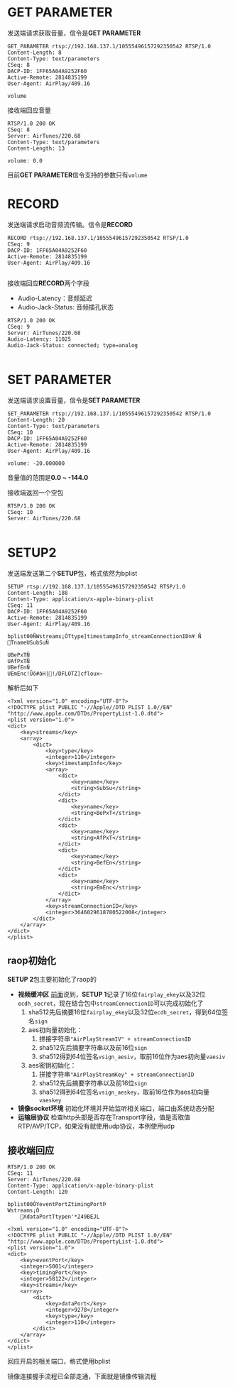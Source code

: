 # GET PARAMETER
发送端请求获取音量，信令是**GET PARAMETER**
```
GET_PARAMETER rtsp://192.168.137.1/10555496157292350542 RTSP/1.0
Content-Length: 8
Content-Type: text/parameters
CSeq: 8
DACP-ID: 1FF65A04A9252F60
Active-Remote: 2814835199
User-Agent: AirPlay/409.16

volume

```
接收端回应音量
```
RTSP/1.0 200 OK
CSeq: 8
Server: AirTunes/220.68
Content-Type: text/parameters
Content-Length: 13

volume: 0.0

```
目前**GET PARAMETER**信令支持的参数只有`volume`

# RECORD
发送端请求启动音频流传输。信令是**RECORD**
```
RECORD rtsp://192.168.137.1/10555496157292350542 RTSP/1.0
CSeq: 9
DACP-ID: 1FF65A04A9252F60
Active-Remote: 2814835199
User-Agent: AirPlay/409.16


```
接收端回应**RECORD**两个字段
- Audio-Latency：音频延迟
- Audio-Jack-Status: 音频插孔状态
```
RTSP/1.0 200 OK
CSeq: 9
Server: AirTunes/220.68
Audio-Latency: 11025
Audio-Jack-Status: connected; type=analog


```
# SET PARAMETER
发送端请求设置音量，信令是**SET PARAMETER**
```
SET_PARAMETER rtsp://192.168.137.1/10555496157292350542 RTSP/1.0
Content-Length: 20
Content-Type: text/parameters
CSeq: 10
DACP-ID: 1FF65A04A9252F60
Active-Remote: 2814835199
User-Agent: AirPlay/409.16

volume: -20.000000

```
音量值的范围是**0.0 ~ -144.0**

接收端返回一个空包
```
RTSP/1.0 200 OK
CSeq: 10
Server: AirTunes/220.68


```
# SETUP2
发送端发送第二个**SETUP**包，格式依然为bplist
```
SETUP rtsp://192.168.137.1/10555496157292350542 RTSP/1.0
Content-Length: 188
Content-Type: application/x-apple-binary-plist
CSeq: 11
DACP-ID: 1FF65A04A9252F60
Active-Remote: 2814835199
User-Agent: AirPlay/409.16

bplist00ÑWstreams¡ÓTtype]timestampInfo_streamConnectionIDn¥	Ñ
TnameUSubSuÑ

UBePxTÑ
UAfPxTÑ
UBefEnÑ
UEmEnc!Ûô#àH|!/DFLOTZ]cfloux~
```
解析后如下
```
<?xml version="1.0" encoding="UTF-8"?>
<!DOCTYPE plist PUBLIC "-//Apple//DTD PLIST 1.0//EN" "http://www.apple.com/DTDs/PropertyList-1.0.dtd">
<plist version="1.0">
<dict>
	<key>streams</key>
	<array>
		<dict>
			<key>type</key>
			<integer>110</integer>
			<key>timestampInfo</key>
			<array>
				<dict>
					<key>name</key>
					<string>SubSu</string>
				</dict>
				<dict>
					<key>name</key>
					<string>BePxT</string>
				</dict>
				<dict>
					<key>name</key>
					<string>AfPxT</string>
				</dict>
				<dict>
					<key>name</key>
					<string>BefEn</string>
				</dict>
				<dict>
					<key>name</key>
					<string>EmEnc</string>
				</dict>
			</array>
			<key>streamConnectionID</key>
			<integer>3646029618780522008</integer>
		</dict>
	</array>
</dict>
</plist>
```
## raop初始化
**SETUP 2**包主要初始化了raop的
- **视频缓冲区**
    [前面](airplay_handshake_2.md#rtp初始化)说到，**SETUP 1**记录了16位`fairplay_ekey`以及32位`ecdh_secret`，现在结合包中`streamConnectionID`可以完成初始化了
    1. sha512先后摘要16位`fairplay_ekey`以及32位`ecdh_secret`，得到64位签名`sign`
    2. aes初向量初始化：
        1. 拼接字符串`"AirPlayStreamIV" + streamConnectionID`
        2. sha512先后摘要字符串以及前16位`sign`
        3. sha512得到64位签名`vsign_aesiv`，取前16位作为aes初向量`vaesiv`
    3. aes密钥初始化：
        1. 拼接字符串`"AirPlayStreamKey" + streamConnectionID`
        2. sha512先后摘要字符串以及前16位`sign`
        3. sha512得到64位签名`vsign_aeskey`，取前16位作为aes初向量`vaeskey`
- **镜像socket环境**
    初始化环境并开始监听相关端口，端口由系统动态分配
- **运输层协议**
    检查http头部是否存在Transport字段，值是否取值RTP/AVP/TCP，如果没有就使用udp协议，本例使用udp
## 接收端回应
```
RTSP/1.0 200 OK
CSeq: 11
Server: AirTunes/220.68
Content-Type: application/x-apple-binary-plist
Content-Length: 120

bplist00ÓYeventPortZtimingPortÞ
Wstreams¡Ò
	XdataPortTtypen'*249BEJL
```
```
<?xml version="1.0" encoding="UTF-8"?>
<!DOCTYPE plist PUBLIC "-//Apple//DTD PLIST 1.0//EN" "http://www.apple.com/DTDs/PropertyList-1.0.dtd">
<plist version="1.0">
<dict>
	<key>eventPort</key>
	<integer>5001</integer>
	<key>timingPort</key>
	<integer>58122</integer>
	<key>streams</key>
	<array>
		<dict>
			<key>dataPort</key>
			<integer>9278</integer>
			<key>type</key>
			<integer>110</integer>
		</dict>
	</array>
</dict>
</plist>
```
回应开启的相关端口，格式使用bplist

镜像连接握手流程已全部走通，下面就是镜像传输流程